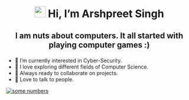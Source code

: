 # <p align = "center"> <img src="https://raw.githubusercontent.com/MartinHeinz/MartinHeinz/master/wave.gif" width="30px"> Hi, I’m Arshpreet Singh</p>
## <p align = "center"> I am nuts about computers. It all started with playing computer games :)</p>
- 👀 I’m currently interested in Cyber-Security.
- 🌱 I love exploring different fields of Computer Science.
- 🏃 Always ready to collaborate on projects.
- 🍟 Love to talk to people.

[![some numbers](https://github-readme-stats.vercel.app/api?username=ArshpreetS)](https://github.com/anuraghazra/github-readme-stats)
<!---
ArshpreetS/ArshpreetS is a ✨ special ✨ repository because its `README.md` (this file) appears on your GitHub profile.
You can click the Preview link to take a look at your changes.
--->
